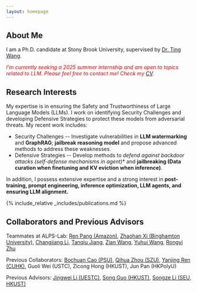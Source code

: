 ```yaml
---
layout: homepage
---
```


## About Me

I am a Ph.D. candidate at Stony Brook University, supervised by [Dr. Ting Wang](https://alps-lab.github.io/).

<span style="color: red;">*I'm currently seeking a 2025 summer internship and am open to topics related to LLM. Please feel free to contact me! Check my [CV](assets/files/cv.pdf).*</span>

## Research Interests

My expertise is in ensuring the Safety and Trustworthiness of Large Language Models (LLMs). I work on identifying Security Challenges and developing Defensive Strategies to protect these models from adversarial threats. My recent work includes:
* Security Challenges -- Investigate vulnerabilities in **LLM watermarking** and **GraphRAG**; **jailbreak reasoning model** and propose advanced methods to address these weaknesses.
* Defensive Strategies -- Develop methods to **defend against backdoor attacks* (self-defense mechanisms in agent)** and **jailbreaking (Data curation when finetuning and KV eviction when inference)**.
  
In addition, I possess extensive expertise and a strong interest in **post-training, prompt engineering, inference optimization, LLM agents, and ensuring LLM alignment.**


<!-- ## News



- <label class="paper_label_style">Editorship</label> Ting is assigned the associate editor of ACM Transactions on Intelligent Systems and Technology.
- <label class="info_label_style">Award</label>  [AutoML in the Wild](https://dl.acm.org/doi/abs/10.1145/3544548.3581082) received the CHI'23 Best Paper Honorable Mention.
- <label class="fund_label_style">Grant</label> NSF award to support our research on <a href="https://www.nsf.gov/awardsearch/showAward?AWD_ID=2212323">the Security Risks of AutoML</a>. Thank you, NSF!
- <label class="info_label_style">Award</label> [Android App Analysis](https://dl.acm.org/doi/10.1145/3533767.3534410) received the ACM SIGSOFT Distinguished Paper award! -->


<!-- ## News

- **[Feb. 2020]** Our paper about incremental learning is accepted to CVPR 2020.
- **[Feb. 2020]** We will host the ACM Multimedia Asia 2020 conference in Singapore!
- **[Sept. 2019]** Our paper about few-shot learning is accepted to NeurIPS 2019.
- **[Mar. 2019]** Our paper about few-shot learning is accepted to CVPR 2019. -->



{% include_relative _includes/publications.md %}

<!-- {% include_relative _includes/teaching.md %} -->

<!-- {% include_relative _includes/services.md %} -->

## Collaborators and Previous Advisors 
Teammates at ALPS-Lab: [Ren Pang (Amazon)](https://ain-soph.github.io/), [Zhaohan Xi (Binghamton University)](https://zhaohan-xi.github.io/), [Changjiang Li](https://meet-cjli.github.io/), [Tanqiu Jiang](https://tanqiujiang.github.io/), [Zian Wang](https://zianwang.com/), [Yuhui Wang](https://scholar.google.com/citations?user=eJgbw-oAAAAJ&hl=en), [Rongyi Zhu](https://scholar.google.com/citations?user=MA1MmFAAAAAJ&hl=zh-CN)

Previous Collaborators: [Bochuan Cao (PSU)](https://aaaaaasuka.github.io/), [Qihua Zhou (SZU)](https://qihuazhou.github.io/), [Yanjing Ren (CUHK)](https://scholar.google.com/citations?user=DVuEDJkAAAAJ&hl=zh-CN), Guoli Wei (USTC), Zicong Hong (HKUST), Jun Pan (HKPolyU)

Previous Advisors: [Jingwei Li (UESTC)](https://jingwei87.github.io/), [Song Guo (HKUST)](https://cse.hkust.edu.hk/~songguo/), [Songze Li (SEU, HKUST)](https://songzli.github.io/index.html)


<script type='text/javascript' id='clustrmaps' src='//cdn.clustrmaps.com/map_v2.js?cl=4dbbd6&w=300&t=n&d=yQogTRP1sCUUtzWxfRSFqiPvHgpk71XyO6nBiXkJj6Y&co=ffffff&cmo=e95f42&cmn=05a087&ct=000000'></script>
